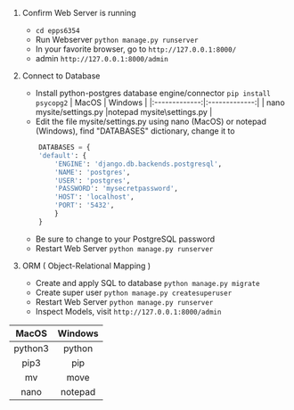 1. Confirm Web Server is running
    * ``` cd epps6354 ```
    * Run Webserver ``` python manage.py runserver ```
    * In your favorite browser, go to ``` http://127.0.0.1:8000/ ``` 
    * admin ``` http://127.0.0.1:8000/admin ```
    
2. Connect to Database
    * Install python-postgres database engine/connector ``` pip install psycopg2 ```
      | MacOS         | Windows   | 
      |:-------------:|:-------------:| 
      | nano mysite/settings.py       |notepad mysite\settings.py |
    * Edit the file mysite/settings.py using nano (MacOS) or notepad (Windows), find "DATABASES" dictionary, change it to
    ```python      
        DATABASES = {
        'default': {
            'ENGINE': 'django.db.backends.postgresql',
            'NAME': 'postgres',
            'USER': 'postgres',
            'PASSWORD': 'mysecretpassword',
            'HOST': 'localhost',
            'PORT': '5432',
            }
        } 
    ```
    * Be sure to change to your PostgreSQL password
    * Restart Web Server ```python manage.py runserver ```
    
3. ORM ( Object-Relational Mapping )
    * Create and apply SQL to database ```python manage.py migrate ```
    * Create super user ```python manage.py createsuperuser```
    * Restart Web Server ```python manage.py runserver ```
    * Inspect Models, visit ``` http://127.0.0.1:8000/admin ``` 

| MacOS         | Windows   | 
|:-------------:|:-------------:| 
| python3       |python |
| pip3       |pip |
| mv            | move |
| nano            | notepad |
 
